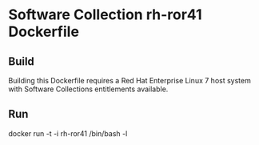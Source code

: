 Software Collection rh-ror41 Dockerfile
=======================================

Build
-----

Building this Dockerfile requires a Red Hat Enterprise Linux 7 host
system with Software Collections entitlements available.

Run
---

docker run -t -i rh-ror41 /bin/bash -l